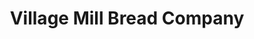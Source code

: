 ---
title: "Village Mill Bread Company"
url: /san-diego/village-mill-bread-company/
shop: bakery
---